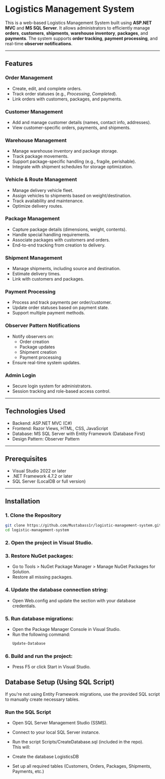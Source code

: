 # Logistics Management System

This is a web-based Logistics Management System built using **ASP.NET MVC** and **MS SQL Server**. It allows administrators to efficiently manage **orders**, **customers**, **shipments**, **warehouse inventory**, **packages**, and **payments**. The system supports **order tracking**, **payment processing**, and real-time **observer notifications**.

---

## Features

### Order Management
- Create, edit, and complete orders.
- Track order statuses (e.g., *Processing*, *Completed*).
- Link orders with customers, packages, and payments.

### Customer Management
- Add and manage customer details (names, contact info, addresses).
- View customer-specific orders, payments, and shipments.

### Warehouse Management
- Manage warehouse inventory and package storage.
- Track package movements.
- Support package-specific handling (e.g., fragile, perishable).
- Integrate with shipment schedules for storage optimization.

### Vehicle & Route Management
- Manage delivery vehicle fleet.
- Assign vehicles to shipments based on weight/destination.
- Track availability and maintenance.
- Optimize delivery routes.

### Package Management
- Capture package details (dimensions, weight, contents).
- Handle special handling requirements.
- Associate packages with customers and orders.
- End-to-end tracking from creation to delivery.

### Shipment Management
- Manage shipments, including source and destination.
- Estimate delivery times.
- Link with customers and packages.

### Payment Processing
- Process and track payments per order/customer.
- Update order statuses based on payment state.
- Support multiple payment methods.

### Observer Pattern Notifications
- Notify observers on:
  - Order creation
  - Package updates
  - Shipment creation
  - Payment processing
- Ensure real-time system updates.

### Admin Login
- Secure login system for administrators.
- Session tracking and role-based access control.

---

## Technologies Used

- Backend: ASP.NET MVC (C#)
- Frontend: Razor Views, HTML, CSS, JavaScript
- Database: MS SQL Server with Entity Framework (Database First)
- Design Pattern: Observer Pattern

---

## Prerequisites

- Visual Studio 2022 or later
- .NET Framework 4.7.2 or later
- SQL Server (LocalDB or full version)

---

## Installation

### 1. Clone the Repository
   ```bash
   git clone https://github.com/Mustabass1r/logistic-management-system.git
   cd logistic-management-system
   ```
### 2. Open the project in Visual Studio.

### 3. Restore NuGet packages:
 - Go to Tools > NuGet Package Manager > Manage NuGet Packages for Solution.
 - Restore all missing packages.
   
### 4. Update the database connection string:
 - Open Web.config and update the <connectionStrings> section with your database credentials.

### 5. Run database migrations:
 - Open the Package Manager Console in Visual Studio.
 - Run the following command:
   ```bash
   Update-Database
### 6. Build and run the project:
 - Press F5 or click Start in Visual Studio.

## Database Setup (Using SQL Script)

If you're not using Entity Framework migrations, use the provided SQL script to manually create necessary tables.

### Run the SQL Script
 - Open SQL Server Management Studio (SSMS).
 - Connect to your local SQL Server instance.
 - Run the script Scripts/CreateDatabase.sql (included in the repo).  
This will:

 - Create the database LogisticsDB

 - Set up all required tables (Customers, Orders, Packages, Shipments, Payments, etc.)
